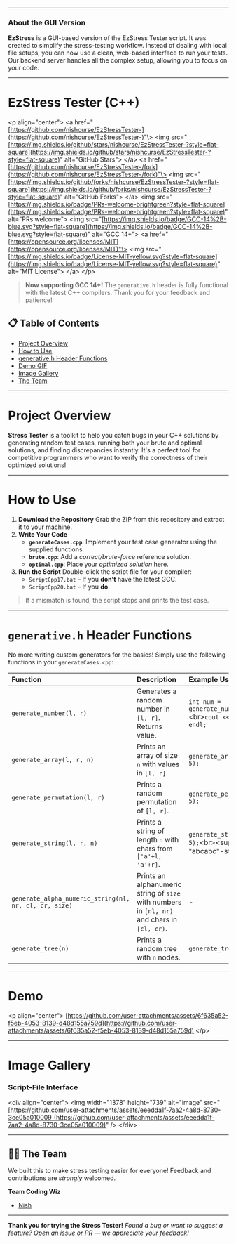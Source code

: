 -----

### About the GUI Version

**EzStress** is a GUI-based version of the EzStress Tester script. It was created to simplify the stress-testing workflow. Instead of dealing with local file setups, you can now use a clean, web-based interface to run your tests. Our backend server handles all the complex setup, allowing you to focus on your code.

-----

# EzStress Tester (C++)

\<p align="center"\>
\<a href="[https://github.com/nishcurse/EzStressTester-](https://github.com/nishcurse/EzStressTester-)"\>
\<img src="[https://img.shields.io/github/stars/nishcurse/EzStressTester-?style=flat-square](https://img.shields.io/github/stars/nishcurse/EzStressTester-?style=flat-square)" alt="GitHub Stars"\>
\</a\>
\<a href="[https://github.com/nishcurse/EzStressTester-/fork](https://github.com/nishcurse/EzStressTester-/fork)"\>
\<img src="[https://img.shields.io/github/forks/nishcurse/EzStressTester-?style=flat-square](https://img.shields.io/github/forks/nishcurse/EzStressTester-?style=flat-square)" alt="GitHub Forks"\>
\</a\>
\<img src="[https://img.shields.io/badge/PRs-welcome-brightgreen?style=flat-square](https://img.shields.io/badge/PRs-welcome-brightgreen?style=flat-square)" alt="PRs welcome"\>
\<img src="[https://img.shields.io/badge/GCC-14%2B-blue.svg?style=flat-square](https://img.shields.io/badge/GCC-14%2B-blue.svg?style=flat-square)" alt="GCC 14+"\>
\<a href="[https://opensource.org/licenses/MIT](https://opensource.org/licenses/MIT)"\>
\<img src="[https://img.shields.io/badge/License-MIT-yellow.svg?style=flat-square](https://img.shields.io/badge/License-MIT-yellow.svg?style=flat-square)" alt="MIT License"\>
\</a\>
\</p\>

> **Now supporting GCC 14+\!**
> The `generative.h` header is fully functional with the latest C++ compilers. Thank you for your feedback and patience\!


## 📋 Table of Contents

  - [Project Overview](https://www.google.com/search?q=%23project-overview)
  - [How to Use](https://www.google.com/search?q=%23how-to-use)
  - [generative.h Header Functions](https://www.google.com/search?q=%23generativeh-header-functions)
  - [Demo GIF](https://www.google.com/search?q=%23demo)
  - [Image Gallery](https://www.google.com/search?q=%23image-gallery)
  - [The Team](https://github.com/nishcurse/EzStressTester-/tree/main?tab=readme-ov-file#-the-team)

-----

# Project Overview

**Stress Tester** is a toolkit to help you catch bugs in your C++ solutions by generating random test cases, running both your brute and optimal solutions, and finding discrepancies instantly. It's a perfect tool for competitive programmers who want to verify the correctness of their optimized solutions\!

-----

# How to Use

1.  **Download the Repository**
    Grab the ZIP from this repository and extract it to your machine.
2.  **Write Your Code**
      * **`generateCases.cpp`**: Implement your test case generator using the supplied functions.
      * **`brute.cpp`**: Add a *correct/brute-force* reference solution.
      * **`optimal.cpp`**: Place your *optimized solution* here.
3.  **Run the Script**
    Double-click the script file for your compiler:
      * `ScriptCpp17.bat` – If you **don’t** have the latest GCC.
      * `ScriptCpp20.bat` – If you **do**.

> If a mismatch is found, the script stops and prints the test case.

-----

# `generative.h` Header Functions

No more writing custom generators for the basics\! Simply use the following functions in your `generateCases.cpp`:

| Function | Description | Example Usage |
| :-- | :-- | :-- |
| `generate_number(l, r)` | Generates a random number in `[l, r]`. Returns value. | `int num = generate_number(1, 10);`\<br\>`cout << num << endl;` |
| `generate_array(l, r, n)` | Prints an array of size `n` with values in `[l, r]`. | `generate_array(1, 10, 5);` |
| `generate_permutation(l, r)` | Prints a random permutation of `[l, r]`. | `generate_permutation(1, 5);` |
| `generate_string(l, r, n)` | Prints a string of length `n` with chars from `['a'+l, 'a'+r]`. | `generate_string(0, 2, 5);`\<br\>\<sup\>// "abcabc"-style\</sup\> |
| `generate_alpha_numeric_string(nl, nr, cl, cr, size)` | Prints an alphanumeric string of `size` with numbers in `[nl, nr)` and chars in `[cl, cr)`. | - |
| `generate_tree(n)` | Prints a random tree with `n` nodes. | `generate_tree(5);` |

-----

# Demo

\<p align="center"\>
[https://github.com/user-attachments/assets/6f635a52-f5eb-4053-8139-d48d155a759d](https://github.com/user-attachments/assets/6f635a52-f5eb-4053-8139-d48d155a759d)
\</p\>

-----

# Image Gallery

### Script-File Interface

\<div align="center"\>
\<img width="1378" height="739" alt="image" src="[https://github.com/user-attachments/assets/eeedda1f-7aa2-4a8d-8730-3ce05a010009](https://github.com/user-attachments/assets/eeedda1f-7aa2-4a8d-8730-3ce05a010009)" /\>
\</div\>

-----

## 👨‍💻 The Team

We built this to make stress testing easier for everyone\! Feedback and contributions are *strongly* welcomed.

**Team Coding Wiz**

  * [Nish](https://github.com/nishcurse)

-----

**Thank you for trying the Stress Tester\!**
*Found a bug or want to suggest a feature? [Open an issue or PR](https://github.com/nishcurse/EzStressTester-/issues) — we appreciate your feedback\!*
